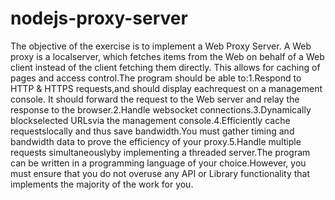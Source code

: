# nodejs-proxy-server

The  objective  of  the  exercise  is  to  implement  a  Web  Proxy  Server.  A  Web  proxy  is  a localserver, which  fetches  items  from  the  Web  on  behalf  of  a  Web  client  instead  of  the  client  fetching  them directly. This allows for caching of pages and access control.The program should be able to:1.Respond  to  HTTP &  HTTPS requests,and  should  display  eachrequest  on  a  management console.  It  should  forward  the  request  to  the  Web  server  and  relay  the  response  to  the browser.2.Handle websocket connections.3.Dynamically blockselected URLsvia the management console.4.Efficiently cache  requestslocally  and  thus  save  bandwidth.You  must  gather  timing  and bandwidth data to prove the efficiency of your proxy.5.Handle multiple requests simultaneouslyby implementing a threaded server.The program can be written in a programming language of your choice.However, you must ensure that you do not overuse any API or Library functionality that implements the majority of the work for you.

